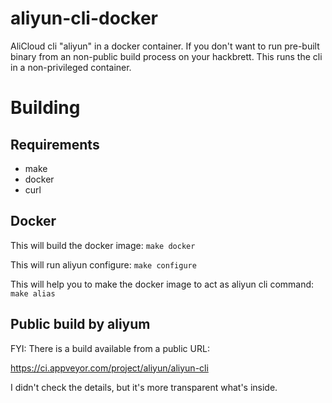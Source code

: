 # aliyun-cli-docker
AliCloud cli "aliyun" in a docker container. If you don't want to run pre-built binary from an non-public build process on your hackbrett. This runs the cli in a non-privileged container.

# Building
## Requirements
* make
* docker
* curl

## Docker
This will build the docker image:
```make docker```

This will run aliyun configure:
```make configure```

This will help you to make the docker image to act as aliyun cli command:
```make alias```

## Public build by aliyum
FYI: There is a build available from a public URL:

https://ci.appveyor.com/project/aliyun/aliyun-cli

I didn't check the details, but it's more transparent what's inside.

